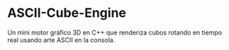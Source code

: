 # ASCII-Cube-Engine
Un mini motor gráfico 3D en C++ que renderiza cubos rotando en tiempo real usando arte ASCII en la consola.
